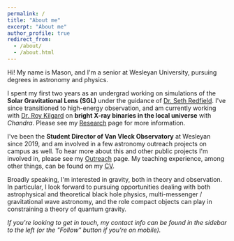 ```yaml
---
permalink: /
title: "About me"
excerpt: "About me"
author_profile: true
redirect_from: 
  - /about/
  - /about.html
---
```


Hi! My name is Mason, and I'm a senior at Wesleyan University, pursuing degrees in astronomy and physics.

I spent my first two years as an undergrad working on simulations of the **Solar Gravitational Lens (SGL)** under the guidance of [Dr. Seth Redfield](https://sethredfield.wescreates.wesleyan.edu/). I've since transitioned to high-energy observation, and am currently working with [Dr. Roy Kilgard](http://rkilgard.faculty.wesleyan.edu/) on **bright X-ray binaries in the local universe** with *Chandra*. Please see my [Research](mvtea.github.io/research) page for more information.

I've been the **Student Director of Van Vleck Observatory** at Wesleyan since 2019, and am involved in a few astronomy outreach projects on campus as well. To hear more about this and other public projects I'm involved in, please see my [Outreach](mvtea.github.io/outreach) page. My teaching experience, among other things, can be found on my [CV](mvtea.github.io/cv).

Broadly speaking, I'm interested in gravity, both in theory and observation. In particular, I look forward to pursuing opportunities dealing with both astrophysical and theoretical black hole physics, multi-messenger / gravitational wave astronomy, and the role compact objects can play in constraining a theory of quantum gravity.

*If you're looking to get in touch, my contact info can be found in the sidebar to the left (or the "Follow" button if you're on mobile).*
